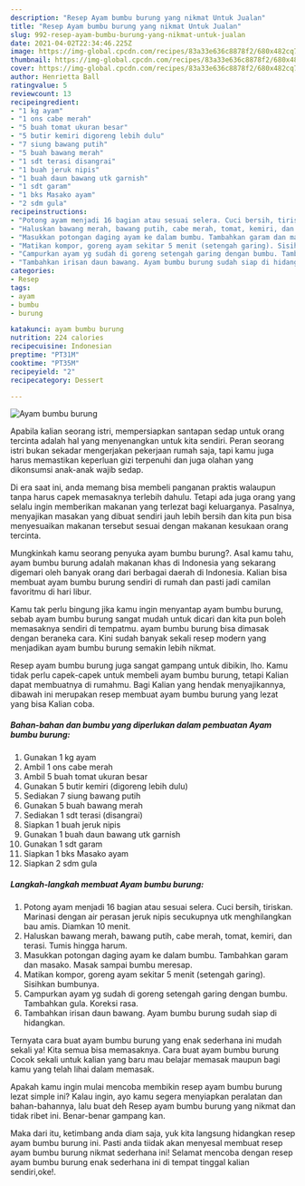 ```yaml
---
description: "Resep Ayam bumbu burung yang nikmat Untuk Jualan"
title: "Resep Ayam bumbu burung yang nikmat Untuk Jualan"
slug: 992-resep-ayam-bumbu-burung-yang-nikmat-untuk-jualan
date: 2021-04-02T22:34:46.225Z
image: https://img-global.cpcdn.com/recipes/83a33e636c8878f2/680x482cq70/ayam-bumbu-burung-foto-resep-utama.jpg
thumbnail: https://img-global.cpcdn.com/recipes/83a33e636c8878f2/680x482cq70/ayam-bumbu-burung-foto-resep-utama.jpg
cover: https://img-global.cpcdn.com/recipes/83a33e636c8878f2/680x482cq70/ayam-bumbu-burung-foto-resep-utama.jpg
author: Henrietta Ball
ratingvalue: 5
reviewcount: 13
recipeingredient:
- "1 kg ayam"
- "1 ons cabe merah"
- "5 buah tomat ukuran besar"
- "5 butir kemiri digoreng lebih dulu"
- "7 siung bawang putih"
- "5 buah bawang merah"
- "1 sdt terasi disangrai"
- "1 buah jeruk nipis"
- "1 buah daun bawang utk garnish"
- "1 sdt garam"
- "1 bks Masako ayam"
- "2 sdm gula"
recipeinstructions:
- "Potong ayam menjadi 16 bagian atau sesuai selera. Cuci bersih, tiriskan. Marinasi dengan air perasan jeruk nipis secukupnya utk menghilangkan bau amis. Diamkan 10 menit."
- "Haluskan bawang merah, bawang putih, cabe merah, tomat, kemiri, dan terasi. Tumis hingga harum."
- "Masukkan potongan daging ayam ke dalam bumbu. Tambahkan garam dan masako. Masak sampai bumbu meresap."
- "Matikan kompor, goreng ayam sekitar 5 menit (setengah garing). Sisihkan bumbunya."
- "Campurkan ayam yg sudah di goreng setengah garing dengan bumbu. Tambahkan gula. Koreksi rasa."
- "Tambahkan irisan daun bawang. Ayam bumbu burung sudah siap di hidangkan."
categories:
- Resep
tags:
- ayam
- bumbu
- burung

katakunci: ayam bumbu burung 
nutrition: 224 calories
recipecuisine: Indonesian
preptime: "PT31M"
cooktime: "PT35M"
recipeyield: "2"
recipecategory: Dessert

---
```



![Ayam bumbu burung](https://img-global.cpcdn.com/recipes/83a33e636c8878f2/680x482cq70/ayam-bumbu-burung-foto-resep-utama.jpg)

Apabila kalian seorang istri, mempersiapkan santapan sedap untuk orang tercinta adalah hal yang menyenangkan untuk kita sendiri. Peran seorang istri bukan sekadar mengerjakan pekerjaan rumah saja, tapi kamu juga harus memastikan keperluan gizi terpenuhi dan juga olahan yang dikonsumsi anak-anak wajib sedap.

Di era  saat ini, anda memang bisa membeli panganan praktis walaupun tanpa harus capek memasaknya terlebih dahulu. Tetapi ada juga orang yang selalu ingin memberikan makanan yang terlezat bagi keluarganya. Pasalnya, menyajikan masakan yang dibuat sendiri jauh lebih bersih dan kita pun bisa menyesuaikan makanan tersebut sesuai dengan makanan kesukaan orang tercinta. 



Mungkinkah kamu seorang penyuka ayam bumbu burung?. Asal kamu tahu, ayam bumbu burung adalah makanan khas di Indonesia yang sekarang digemari oleh banyak orang dari berbagai daerah di Indonesia. Kalian bisa membuat ayam bumbu burung sendiri di rumah dan pasti jadi camilan favoritmu di hari libur.

Kamu tak perlu bingung jika kamu ingin menyantap ayam bumbu burung, sebab ayam bumbu burung sangat mudah untuk dicari dan kita pun boleh memasaknya sendiri di tempatmu. ayam bumbu burung bisa dimasak dengan beraneka cara. Kini sudah banyak sekali resep modern yang menjadikan ayam bumbu burung semakin lebih nikmat.

Resep ayam bumbu burung juga sangat gampang untuk dibikin, lho. Kamu tidak perlu capek-capek untuk membeli ayam bumbu burung, tetapi Kalian dapat membuatnya di rumahmu. Bagi Kalian yang hendak menyajikannya, dibawah ini merupakan resep membuat ayam bumbu burung yang lezat yang bisa Kalian coba.

<!--inarticleads1-->

##### Bahan-bahan dan bumbu yang diperlukan dalam pembuatan Ayam bumbu burung:

1. Gunakan 1 kg ayam
1. Ambil 1 ons cabe merah
1. Ambil 5 buah tomat ukuran besar
1. Gunakan 5 butir kemiri (digoreng lebih dulu)
1. Sediakan 7 siung bawang putih
1. Gunakan 5 buah bawang merah
1. Sediakan 1 sdt terasi (disangrai)
1. Siapkan 1 buah jeruk nipis
1. Gunakan 1 buah daun bawang utk garnish
1. Gunakan 1 sdt garam
1. Siapkan 1 bks Masako ayam
1. Siapkan 2 sdm gula




<!--inarticleads2-->

##### Langkah-langkah membuat Ayam bumbu burung:

1. Potong ayam menjadi 16 bagian atau sesuai selera. Cuci bersih, tiriskan. Marinasi dengan air perasan jeruk nipis secukupnya utk menghilangkan bau amis. Diamkan 10 menit.
1. Haluskan bawang merah, bawang putih, cabe merah, tomat, kemiri, dan terasi. Tumis hingga harum.
1. Masukkan potongan daging ayam ke dalam bumbu. Tambahkan garam dan masako. Masak sampai bumbu meresap.
1. Matikan kompor, goreng ayam sekitar 5 menit (setengah garing). Sisihkan bumbunya.
1. Campurkan ayam yg sudah di goreng setengah garing dengan bumbu. Tambahkan gula. Koreksi rasa.
1. Tambahkan irisan daun bawang. Ayam bumbu burung sudah siap di hidangkan.




Ternyata cara buat ayam bumbu burung yang enak sederhana ini mudah sekali ya! Kita semua bisa memasaknya. Cara buat ayam bumbu burung Cocok sekali untuk kalian yang baru mau belajar memasak maupun bagi kamu yang telah lihai dalam memasak.

Apakah kamu ingin mulai mencoba membikin resep ayam bumbu burung lezat simple ini? Kalau ingin, ayo kamu segera menyiapkan peralatan dan bahan-bahannya, lalu buat deh Resep ayam bumbu burung yang nikmat dan tidak ribet ini. Benar-benar gampang kan. 

Maka dari itu, ketimbang anda diam saja, yuk kita langsung hidangkan resep ayam bumbu burung ini. Pasti anda tiidak akan menyesal membuat resep ayam bumbu burung nikmat sederhana ini! Selamat mencoba dengan resep ayam bumbu burung enak sederhana ini di tempat tinggal kalian sendiri,oke!.

